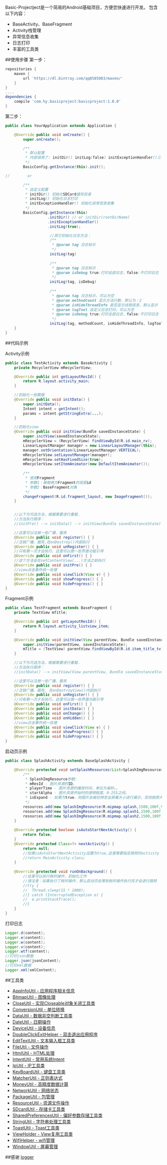 Basic-Projectject是一个简易的Android基础项目，方便您快速进行开发。
包含以下内容：
- BaseActivity、BaseFragment
- Activity栈管理
- 异常信息收集
- 日志打印
- 丰富的工具类

##使用步骤
第一步：
```gradle
repositories {
    maven {
        url 'https://dl.bintray.com/qq8585083/maven/'
    }
}
....
dependencies {
    compile 'com.hy.basicproject:basicproject:1.0.0'
}
```
第二步：
```java
public class YourApplication extends Application {

    @Override public void onCreate() {
        super.onCreate();

        /**
         * 默认配置
         * 内部调用了: initDir() initLog(false) initExceptionHandler()三个方法
         */
        BasicConfig.getInstance(this).init();

//        or

        /**
         * 自定义配置
         * initDir() 初始化SDCard缓存目录
         * initLog() 初始化日志打印
         * initExceptionHandler() 初始化异常信息收集
         */
        BasicConfig.getInstance(this)
                   .initDir() // or initDir(rootDirName)
                   .initExceptionHandler()
                   .initLog(true); 

                    //其它初始化日志方法：
                    /**
                     * @param tag 日志标示
                     */
                    initLog(tag)
                            
                    /**
                     * @param tag 日志标示
                     * @param isDebug true:打印全部日志，false:不打印日志
                     */
                    initLog(tag, isDebug)
            
                    /**
                     * @param tag 日志标示，可以为空
                     * @param methodCount 显示方法行数，默认为：2
                     * @param isHideThreadInfo 是否显示线程信息，默认显示
                     * @param logTool 自定义日志打印，可以为空
                     * @param isDebug true:打印全部日志，false:不打印日志
                     */
                    initLog(tag, methodCount, isHideThreadInfo, logTool, isDebug)
    }
}
```

##代码示例

Activity示例
```java
public class TestActivity extends BaseActivity {
    private RecyclerView mRecyclerView;

    @Override public int getLayoutResId() {
        return R.layout.activity_main;
    }

    //初始化一些数据
    @Override public void initData() {
        super.initData();
        Intent intent = getIntent();
        params = intent.getStringExtra(...);
    }

    //初始化view
    @Override public void initView(Bundle savedInstanceState) {
        super.initView(savedInstanceState);
        mRecyclerView = (RecyclerView) findViewById(R.id.main_rv);
        LinearLayoutManager manager = new LinearLayoutManager(this);
        manager.setOrientation(LinearLayoutManager.VERTICAL);
        mRecyclerView.setLayoutManager(manager);
        mRecyclerView.setHasFixedSize(true);
        mRecyclerView.setItemAnimator(new DefaultItemAnimator());
        
        /**
         * 使用Fragment
         * 参数1：被替换为Fragment的视图id
         * 参数2：BaseFragment对象
         */
        changeFragment(R.id.fragment_layout, new ImageFragment());
    }


    //以下为可选方法，根据需要进行重载.
    //方法执行顺序：
    //initPre() --> initData() --> initView(Bundle savedInstanceState) --> register()

    //这里可以注册一些广播、服务
    @Override public void register() { }
    //注销广播、服务,在onDestroy()内部执行
    @Override public void unRegister() { }
    //只有第一次才会执行，这里可以做一些界面功能引导
    @Override public void onFirst() { }
    //这个方法会在setContentView(...)方法之前执行
    @Override public void initPre() { }
    //view点击事件统一处理
    @Override public void viewClick(View v) { }
    @Override public void showProgress() { }
    @Override public void hideProgress() { }
}
```

Fragment示例
```java
public class TestFragment extends BaseFragment {
    private TextView mTitle;

    @Override public int getLayoutResId() {
        return R.layout.activity_listview_item;
    }

    @Override public void initView(View parentView, Bundle savedInstanceState) {
        super.initView(parentView, savedInstanceState);
        mTitle = (TextView) parentView.findViewById(R.id.item_title_tv);
    }

    //以下为可选方法，根据需要进行重载.
    //方法执行顺序：
    //initData() --> initView(View parentView, Bundle savedInstanceState) --> register()

    //这里可以注册一些广播、服务
    @Override public void register() { }
    //注销广播、服务, 在onDestroyView()内部执行
    @Override public void unRegister() { }
    //只有第一次才会执行，这里可以做一些界面功能引导
    @Override public void onFirst() { }
    @Override public void initData() { }
    @Override public void onChange() { }
    @Override public void onHidden() { }
    //view点击事件统一处理
    @Override public void viewClick(View v) { }
    @Override public void showProgress() { }
    @Override public void hideProgress() { }
}
```

启动页示例
```java
public class SplashActivity extends BaseSplashActivity {

    @Override protected void setSplashResources(List<SplashImgResource> resources) {
        /**
         * SplashImgResource参数:
         * mResId - 图片资源的ID。
         * playerTime - 图片资源的播放时间，单位为毫秒。。
         * startAlpha - 图片资源开始时的透明程度。0-255之间。
         * isExpand - 如果为true，则图片会被拉伸至全屏幕大小进行展示，否则按原大小展示。
         */
        resources.add(new SplashImgResource(R.mipmap.splash,1500,100f,true));
        resources.add(new SplashImgResource(R.mipmap.splash1,1500,100f,true));
        resources.add(new SplashImgResource(R.mipmap.splash2,1500,100f,true));
    }
    
    @Override protected boolean isAutoStartNextActivity() {
        return false;
    }
    @Override protected Class<?> nextActivity() {
        return null;
        //如果isAutoStartNextActivity设置为true,这里需要指定跳转的activity
        //return MainActivity.class;
    }
    
    @Override protected void runOnBackground() {
        //这里可以执行耗时操作、初始化工作
        //请注意：如果执行了耗时操作，那么启动页会等到耗时操作执行完才会进行跳转
        //try {
        //  Thread.sleep(15 * 1000);
        //} catch (InterruptedException e) {
        //  e.printStackTrace();
        //}
    }
}
```

打印日志
```java
Logger.d(content);
Logger.e(content);
Logger.w(content);
Logger.v(content);
Logger.wtf(content);
//打印json数据
Logger.json(jsonContent);
//打印xml数据
Logger.xml(xmlContent);
```

##工具类
* [AppInfoUtil - 应用程序相关信息](https://github.com/qq8585083/Basic-Project/blob/master/basicproject/src/main/java/com/hy/basicproject/utils/AppInfoUtil.java) <br/>
* [BitmapUtil - 图像处理](https://github.com/qq8585083/Basic-Project/blob/master/basicproject/src/main/java/com/hy/basicproject/utils/BitmapUtil.java) <br/>
* [CloseUtil - 实现Closeable对象关闭工具类](https://github.com/qq8585083/Basic-Project/blob/master/basicproject/src/main/java/com/hy/basicproject/utils/CloseUtil.java)<br/>
* [ConversionUtil - 单位转换](https://github.com/qq8585083/Basic-Project/blob/master/basicproject/src/main/java/com/hy/basicproject/utils/ConversionUtil.java)<br/>
* [DataUtil - 数据非空判断工具类](https://github.com/qq8585083/Basic-Project/blob/master/basicproject/src/main/java/com/hy/basicproject/utils/DataUtil.java)<br/>
* [DateUtil - 日期操作](https://github.com/qq8585083/Basic-Project/blob/master/basicproject/src/main/java/com/hy/basicproject/utils/DateUtil.java)<br/>
* [DeviceUtil - 设备信息](https://github.com/qq8585083/Basic-Project/blob/master/basicproject/src/main/java/com/hy/basicproject/utils/DeviceUtil.java)<br/>
* [DoubleClickExitHelper - 双击退出应用程序](https://github.com/qq8585083/Basic-Project/blob/master/basicproject/src/main/java/com/hy/basicproject/utils/DoubleClickExitHelper.java)<br/>
* [EditTextUtil - 文本输入框工具类](https://github.com/qq8585083/Basic-Project/blob/master/basicproject/src/main/java/com/hy/basicproject/utils/EditTextUtil.java)<br/>
* [FileUtil - 文件操作](https://github.com/qq8585083/Basic-Project/blob/master/basicproject/src/main/java/com/hy/basicproject/utils/FileUtil.java)<br/>
* [HtmlUtil - HTML处理](https://github.com/qq8585083/Basic-Project/blob/master/basicproject/src/main/java/com/hy/basicproject/utils/HtmlUtil.java)<br/>
* [IntentUtil - 常用系统Intent](https://github.com/qq8585083/Basic-Project/blob/master/basicproject/src/main/java/com/hy/basicproject/utils/IntentUtil.java)<br/>
* [IpUtil - IP工具类](https://github.com/qq8585083/Basic-Project/blob/master/basicproject/src/main/java/com/hy/basicproject/utils/IpUtil.java)<br/>
* [KeyBoardUtil - 键盘工具类](https://github.com/qq8585083/Basic-Project/blob/master/basicproject/src/main/java/com/hy/basicproject/utils/KeyBoardUtil.java)<br/>
* [MatcherUtil - 正则表达式](https://github.com/qq8585083/Basic-Project/blob/master/basicproject/src/main/java/com/hy/basicproject/utils/MatcherUtil.java)<br/>
* [MoneyUtil - 高精度数据计算](https://github.com/qq8585083/Basic-Project/blob/master/basicproject/src/main/java/com/hy/basicproject/utils/MoneyUtil.java)<br/>
* [NetworkUtil - 网络状态](https://github.com/qq8585083/Basic-Project/blob/master/basicproject/src/main/java/com/hy/basicproject/utils/NetworkUtil.java)<br/>
* [PackageUtil - 包管理](https://github.com/qq8585083/Basic-Project/blob/master/basicproject/src/main/java/com/hy/basicproject/utils/PackageUtil.java)<br/>
* [ResourceUtil - 资源文件操作](https://github.com/qq8585083/Basic-Project/blob/master/basicproject/src/main/java/com/hy/basicproject/utils/ResourceUtil.java)<br/>
* [SDcardUtil - 存储卡工具类](https://github.com/qq8585083/Basic-Project/blob/master/basicproject/src/main/java/com/hy/basicproject/utils/SDcardUtil.java)<br/>
* [SharedPreferencesUtil - 偏好参数存储工具类](https://github.com/qq8585083/Basic-Project/blob/master/basicproject/src/main/java/com/hy/basicproject/utils/SharedPreferencesUtil.java)<br/>
* [StringUtil - 字符串处理工具类](https://github.com/qq8585083/Basic-Project/blob/master/basicproject/src/main/java/com/hy/basicproject/utils/StringUtil.java)<br/>
* [ToastUtil - Toast工具类](https://github.com/qq8585083/Basic-Project/blob/master/basicproject/src/main/java/com/hy/basicproject/utils/ToastUtil.java)<br/>
* [ViewHolder - View复用工具类](https://github.com/qq8585083/Basic-Project/blob/master/basicproject/src/main/java/com/hy/basicproject/utils/ViewHolder.java)<br/>
* [WifiHelper - wifi管理](https://github.com/qq8585083/Basic-Project/blob/master/basicproject/src/main/java/com/hy/basicproject/utils/WifiHelper.java)<br/>
* [WindowUtil - 屏幕管理](https://github.com/qq8585083/Basic-Project/blob/master/basicproject/src/main/java/com/hy/basicproject/utils/WindowUtil.java)<br/>

##感谢
[logger](https://github.com/orhanobut/logger)
